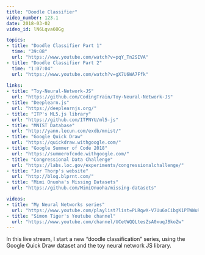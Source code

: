 ```yaml
---
title: "Doodle Classifier"
video_number: 123.1
date: 2018-03-02
video_id: lN6Lqva6OGg

topics:
- title: "Doodle Classifier Part 1"
  time: "39:08"
  url: "https://www.youtube.com/watch?v=pqY_Tn2SIVA"
- title: "Doodle Classifier Part 2"
  time: "1:07:04"
  url: "https://www.youtube.com/watch?v=gX7U6WA7Ffk"
   
links:
- title: "Toy-Neural-Network-JS"
  url: "https://github.com/CodingTrain/Toy-Neural-Network-JS"
- title: "Deeplearn.js"
  url: "https://deeplearnjs.org/"
- title: "ITP's ML5.js library"
  url: "https://github.com/ITPNYU/ml5-js"
- title: "MNIST Database"
  url: "http://yann.lecun.com/exdb/mnist/"
- title: "Google Quick Draw"
  url: "https://quickdraw.withgoogle.com/"
- title: "Google Summer of Code 2018"
  url: "https://summerofcode.withgoogle.com/"
- title: "Congressional Data Challenge"
  url: "https://labs.loc.gov/experiments/congressionalchallenge/"
- title: "Jer Thorp's website"
  url: "http://blog.blprnt.com/"
- title: "Mimi Onuoha's Missing Datasets"
  url: "https://github.com/MimiOnuoha/missing-datasets"

videos:
- title: "My Neural Networks series"
  url: "https://www.youtube.com/playlist?list=PLRqwX-V7Uu6aCibgK1PTWWu9by6XFdCfh"
- title: "Simon Tiger's Youtube channel"
  url: "https://www.youtube.com/channel/UCetWQQLtesZsA0xuqJBkoZw"
---
```


In this live stream, I start a new “doodle
classification” series, using the Google Quick Draw dataset and the toy neural network JS library.
